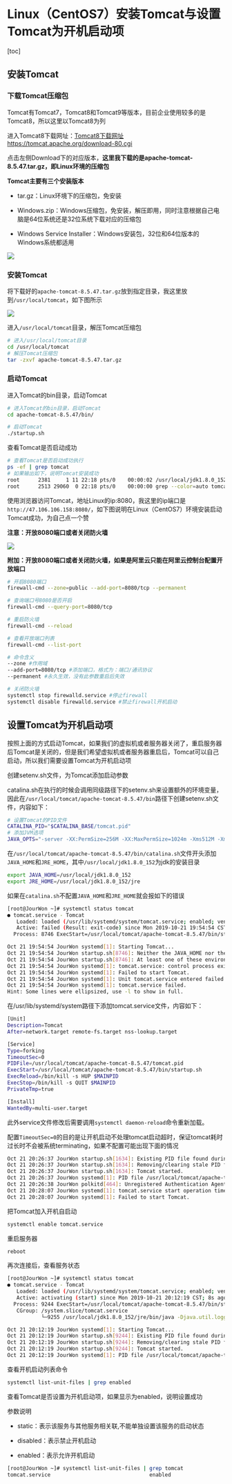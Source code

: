 # Linux（CentOS7）安装Tomcat与设置Tomcat为开机启动项

[toc]



## 安装Tomcat

### 下载Tomcat压缩包

Tomcat有Tomcat7，Tomcat8和Tomcat9等版本，目前企业使用较多的是Tomcat8，所以这里以Tomcat8为列

进入Tomcat8下载网址：[Tomcat8下载网址https://tomcat.apache.org/download-80.cgi](https://tomcat.apache.org/download-80.cgi)

点击左侧Download下的对应版本，**这里我下载的是apache-tomcat-8.5.47.tar.gz，即Linux环境的压缩包**



**Tomcat主要有三个安装版本**

- tar.gz：Linux环境下的压缩包，免安装

- Windows.zip：Windows压缩包，免安装，解压即用，同时注意根据自己电脑是64位系统还是32位系统下载对应的压缩包

- Windows Service Installer：Windows安装包，32位和64位版本的Windows系统都适用


![](https://raw.githubusercontent.com/JourWon/image/master/Tomcat/Tomcat服务器下载、安装与环境变量配置/Tomcat8下载页面.png)



### 安装Tomcat

将下载好的`apache-tomcat-8.5.47.tar.gz`放到指定目录，我这里放到`/usr/local/tomcat`，如下图所示

![](https://raw.githubusercontent.com/JourWon/image/master/Tomcat/Linux（CentOS7）安装Tomcat与设置Tomcat为开机启动项/Tomcat安装目录.png)



进入`/usr/local/tomcat`目录，解压Tomcat压缩包

```sh
# 进入/usr/local/tomcat目录
cd /usr/local/tomcat
# 解压Tomcat压缩包
tar -zxvf apache-tomcat-8.5.47.tar.gz
```



### 启动Tomcat

进入Tomcat的bin目录，启动Tomcat

```sh
# 进入Tomcat的bin目录，启动Tomcat
cd apache-tomcat-8.5.47/bin/

# 启动Tomcat
./startup.sh
```

查看Tomcat是否启动成功

```sh
# 查看Tomcat是否启动成功执行
ps -ef | grep tomcat
# 如果输出如下，说明Tomcat安装成功
root      2381     1 11 22:18 pts/0    00:00:02 /usr/local/jdk1.8.0_152/bin/java -Djava.util.logging.config.file=/usr/local/tomcat/apache-tomcat-8.5.47/conf/logging.properties -Djava.util.logging.manager=org.apache.juli.ClassLoaderLogManager -Djdk.tls.ephemeralDHKeySize=2048 -Djava.protocol.handler.pkgs=org.apache.catalina.webresources -Dorg.apache.catalina.security.SecurityListener.UMASK=0027 -Dignore.endorsed.dirs= -classpath /usr/local/tomcat/apache-tomcat-8.5.47/bin/bootstrap.jar:/usr/local/tomcat/apache-tomcat-8.5.47/bin/tomcat-juli.jar -Dcatalina.base=/usr/local/tomcat/apache-tomcat-8.5.47 -Dcatalina.home=/usr/local/tomcat/apache-tomcat-8.5.47 -Djava.io.tmpdir=/usr/local/tomcat/apache-tomcat-8.5.47/temp org.apache.catalina.startup.Bootstrap start
root      2513 29060  0 22:18 pts/0    00:00:00 grep --color=auto tomcat
```



使用浏览器访问Tomcat，地址Linux的ip:8080，我这里的ip端口是` http://47.106.106.158:8080/ `，如下图说明在Linux（CentOS7）环境安装启动Tomcat成功，为自己点一个赞

**注意：开放8080端口或者关闭防火墙**

![]( https://raw.githubusercontent.com/JourWon/image/master/Tomcat/Linux（CentOS7）安装Tomcat与设置Tomcat为开机启动项/使用浏览器访问Tomcat.png)



**附加：开放8080端口或者关闭防火墙，如果是阿里云只能在阿里云控制台配置开放端口**

```sh
# 开启8080端口
firewall-cmd --zone=public --add-port=8080/tcp --permanent

# 查询端口号8080是否开启
firewall-cmd --query-port=8080/tcp

# 重启防火墙
firewall-cmd --reload

# 查看开放端口列表
firewall-cmd --list-port

# 命令含义
--zone #作用域
--add-port=8080/tcp #添加端口，格式为：端口/通讯协议
--permanent #永久生效，没有此参数重启后失效

# 关闭防火墙
systemctl stop firewalld.service #停止firewall
systemctl disable firewalld.service #禁止firewall开机启动
```



## 设置Tomcat为开机启动项

按照上面的方式启动Tomcat，如果我们的虚拟机或者服务器关闭了，重启服务器后Tomcat是关闭的，但是我们希望虚拟机或者服务器重启后，Tomcat可以自己启动，所以我们需要设置Tomcat为开机启动项



创建setenv.sh文件，为Tomcat添加启动参数

catalina.sh在执行的时候会调用同级路径下的setenv.sh来设置额外的环境变量，因此在`/usr/local/tomcat/apache-tomcat-8.5.47/bin`路径下创建setenv.sh文件，内容如下：

```sh
# 设置Tomcat的PID文件
CATALINA_PID="$CATALINA_BASE/tomcat.pid"
# 添加JVM选项
JAVA_OPTS="-server -XX:PermSize=256M -XX:MaxPermSize=1024m -Xms512M -Xmx1024M -XX:MaxNewSize=256m"
```



在`/usr/local/tomcat/apache-tomcat-8.5.47/bin/catalina.sh`文件开头添加`JAVA_HOME`和`JRE_HOME`，其中`/usr/local/jdk1.8.0_152`为jdk的安装目录

```sh
export JAVA_HOME=/usr/local/jdk1.8.0_152
export JRE_HOME=/usr/local/jdk1.8.0_152/jre
```

如果在`catalina.sh`不配置`JAVA_HOME`和`JRE_HOME`就会报如下的错误

```sh
[root@JourWon ~]# systemctl status tomcat
● tomcat.service - Tomcat
   Loaded: loaded (/usr/lib/systemd/system/tomcat.service; enabled; vendor preset: disabled)
   Active: failed (Result: exit-code) since Mon 2019-10-21 19:54:54 CST; 6s ago
  Process: 8746 ExecStart=/usr/local/tomcat/apache-tomcat-8.5.47/bin/startup.sh (code=exited, status=1/FAILURE)

Oct 21 19:54:54 JourWon systemd[1]: Starting Tomcat...
Oct 21 19:54:54 JourWon startup.sh[8746]: Neither the JAVA_HOME nor the JRE_...d
Oct 21 19:54:54 JourWon startup.sh[8746]: At least one of these environment ...m
Oct 21 19:54:54 JourWon systemd[1]: tomcat.service: control process exited,...=1
Oct 21 19:54:54 JourWon systemd[1]: Failed to start Tomcat.
Oct 21 19:54:54 JourWon systemd[1]: Unit tomcat.service entered failed state.
Oct 21 19:54:54 JourWon systemd[1]: tomcat.service failed.
Hint: Some lines were ellipsized, use -l to show in full.
```



在/usr/lib/systemd/system路径下添加tomcat.service文件，内容如下：

```sh
[Unit]
Description=Tomcat
After=network.target remote-fs.target nss-lookup.target

[Service]
Type=forking
TimeoutSec=0
PIDFile=/usr/local/tomcat/apache-tomcat-8.5.47/tomcat.pid
ExecStart=/usr/local/tomcat/apache-tomcat-8.5.47/bin/startup.sh
ExecReload=/bin/kill -s HUP $MAINPID
ExecStop=/bin/kill -s QUIT $MAINPID
PrivateTmp=true

[Install]
WantedBy=multi-user.target
```

此外service文件修改后需要调用`systemctl daemon-reload`命令重新加载。 



配置` TimeoutSec=0 `的目的是让开机启动不处理tomcat启动超时，保证tomcat耗时过长时不会被系统terminating，如果不配置可能出现下面的情况

```sh
Oct 21 20:26:37 JourWon startup.sh[1634]: Existing PID file found during start.
Oct 21 20:26:37 JourWon startup.sh[1634]: Removing/clearing stale PID file.
Oct 21 20:26:37 JourWon startup.sh[1634]: Tomcat started.
Oct 21 20:26:37 JourWon systemd[1]: PID file /usr/local/tomcat/apache-tomcat-8.5.47/tomcat.pid not readable (yet?) after start.
Oct 21 20:26:38 JourWon polkitd[464]: Unregistered Authentication Agent for unix-process:1628:19013 (system bus name :1.23, object path /org/freedesktop/PolicyKit1/AuthenticationAgent, loca
Oct 21 20:28:07 JourWon systemd[1]: tomcat.service start operation timed out. Terminating.
Oct 21 20:28:07 JourWon systemd[1]: Failed to start Tomcat.
```



把Tomcat加入开机自启动

```sh
systemctl enable tomcat.service
```



重启服务器

```sh
reboot
```



再次连接后，查看服务状态

```sh
[root@JourWon ~]# systemctl status tomcat
● tomcat.service - Tomcat
   Loaded: loaded (/usr/lib/systemd/system/tomcat.service; enabled; vendor preset: disabled)
   Active: activating (start) since Mon 2019-10-21 20:12:19 CST; 8s ago
  Process: 9244 ExecStart=/usr/local/tomcat/apache-tomcat-8.5.47/bin/startup.sh (code=exited, status=0/SUCCESS)
   CGroup: /system.slice/tomcat.service
           └─9255 /usr/local/jdk1.8.0_152/jre/bin/java -Djava.util.logging.config.file=/usr/local/tomcat/apache-tomcat-8.5.47/conf/logging.properties -Djava.util.logging.manager=org.apac...

Oct 21 20:12:19 JourWon systemd[1]: Starting Tomcat...
Oct 21 20:12:19 JourWon startup.sh[9244]: Existing PID file found during start.
Oct 21 20:12:19 JourWon startup.sh[9244]: Removing/clearing stale PID file.
Oct 21 20:12:19 JourWon startup.sh[9244]: Tomcat started.
Oct 21 20:12:19 JourWon systemd[1]: PID file /usr/local/tomcat/apache-tomcat-8.5.47/tomcat.pid not readable (yet?) after start.

```



查看开机启动列表命令

```sh
systemctl list-unit-files | grep enabled
```



 查看Tomcat是否设置为开机启动项，如果显示为enabled，说明设置成功

参数说明

- static：表示该服务与其他服务相关联,不能单独设置该服务的启动状态

- disabled：表示禁止开机启动

- enabled：表示允许开机启动

```sh
[root@JourWon ~]# systemctl list-unit-files | grep tomcat
tomcat.service                                enabled
```

